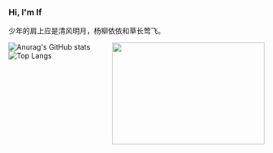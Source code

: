 ### Hi, I'm If

<!--
Here are some ideas to get you started:
- 🔭 I’m currently working on ...
- 🌱 I’m currently learning ...
- 👯 I’m looking to collaborate on ...
- 🤔 I’m looking for help with ...
- 💬 Ask me about ...
- 📫 How to reach me: ...
- 😄 Pronouns: ...
- ⚡ Fun fact: ...
-->


<p dir="auto">少年的肩上应是清风明月，杨柳依依和草长莺飞。</p>
<img src="https://files.catbox.moe/5hyyp8.gif" width="300px" height="200px" align="right" />

![Anurag's GitHub stats](https://github-readme-stats.vercel.app/api?username=cyf-12345678&hide_title=true&hide_border=true&line_height=21&show_icons=true&hide=prs,issues&count_private=true) <span></span>
![Top Langs](https://github-readme-stats.vercel.app/api/top-langs/?username=cyf-12345678&hide=C,html,assembly,CMake&layout=compact)


  
  
<!--  内容收缩 <details><summary> -->
<!--   <summary/></details> -->
